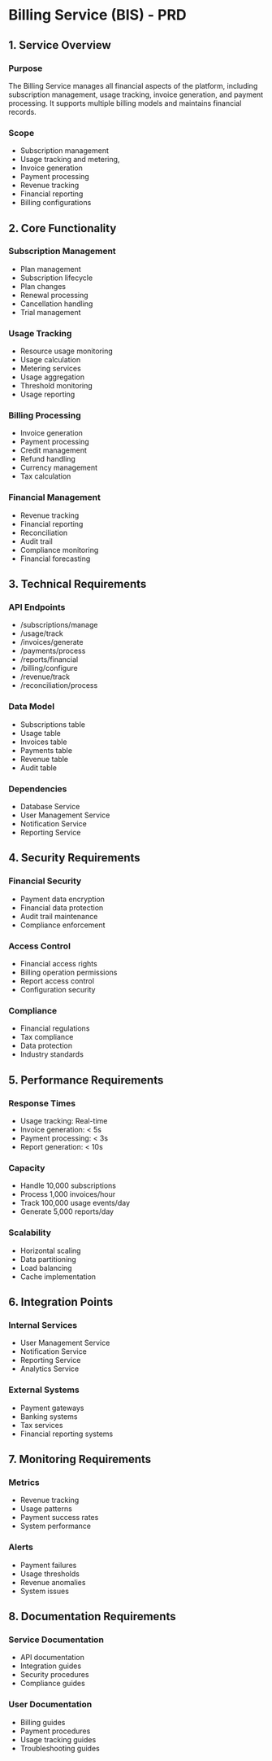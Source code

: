  # Billing Service (BIS) - PRD

## 1. Service Overview

### Purpose
The Billing Service manages all financial aspects of the platform, including subscription management, usage tracking, invoice generation, and payment processing. It supports multiple billing models and maintains financial records.

### Scope
- Subscription management
- Usage tracking and metering,
- Invoice generation
- Payment processing
- Revenue tracking
- Financial reporting
- Billing configurations

## 2. Core Functionality

### Subscription Management
- Plan management
- Subscription lifecycle
- Plan changes
- Renewal processing
- Cancellation handling
- Trial management

### Usage Tracking
- Resource usage monitoring
- Usage calculation
- Metering services
- Usage aggregation
- Threshold monitoring
- Usage reporting

### Billing Processing
- Invoice generation
- Payment processing
- Credit management
- Refund handling
- Currency management
- Tax calculation

### Financial Management
- Revenue tracking
- Financial reporting
- Reconciliation
- Audit trail
- Compliance monitoring
- Financial forecasting

## 3. Technical Requirements

### API Endpoints
- /subscriptions/manage
- /usage/track
- /invoices/generate
- /payments/process
- /reports/financial
- /billing/configure
- /revenue/track
- /reconciliation/process

### Data Model
- Subscriptions table
- Usage table
- Invoices table
- Payments table
- Revenue table
- Audit table

### Dependencies
- Database Service
- User Management Service
- Notification Service
- Reporting Service

## 4. Security Requirements

### Financial Security
- Payment data encryption
- Financial data protection
- Audit trail maintenance
- Compliance enforcement

### Access Control
- Financial access rights
- Billing operation permissions
- Report access control
- Configuration security

### Compliance
- Financial regulations
- Tax compliance
- Data protection
- Industry standards

## 5. Performance Requirements

### Response Times
- Usage tracking: Real-time
- Invoice generation: < 5s
- Payment processing: < 3s
- Report generation: < 10s

### Capacity
- Handle 10,000 subscriptions
- Process 1,000 invoices/hour
- Track 100,000 usage events/day
- Generate 5,000 reports/day

### Scalability
- Horizontal scaling
- Data partitioning
- Load balancing
- Cache implementation

## 6. Integration Points

### Internal Services
- User Management Service
- Notification Service
- Reporting Service
- Analytics Service

### External Systems
- Payment gateways
- Banking systems
- Tax services
- Financial reporting systems

## 7. Monitoring Requirements

### Metrics
- Revenue tracking
- Usage patterns
- Payment success rates
- System performance

### Alerts
- Payment failures
- Usage thresholds
- Revenue anomalies
- System issues

## 8. Documentation Requirements

### Service Documentation
- API documentation
- Integration guides
- Security procedures
- Compliance guides

### User Documentation
- Billing guides
- Payment procedures
- Usage tracking guides
- Troubleshooting guides